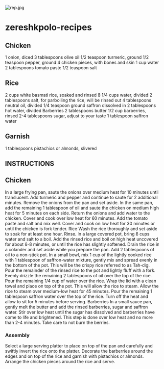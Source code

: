 ![rep.jpg](https://tildariceclone.s3.eu-west-1.amazonaws.com/wp-content/uploads/2021/08/23101212/Zereshk-Polo-for-Tilda-Feed-7-scaled.jpg)


# zereshkpolo-recipes
## Chicken
1 onion, diced
3 tablespoons olive oil
1/2 teaspoon turmeric, ground
1/2 teaspoon pepper, ground
4 chicken pieces, with bones and skin
1 cup water
2 tablespoons tomato paste
1/2 teaspoon salt
## Rice
2 cups white basmati rice, soaked and rinsed
8 1/4 cups water, divided
2 tablespoons salt, for parboiling the rice; will be rinsed out
4 tablespoons neutral oil, divided
1/4 teaspoon ground saffron dissolved in 2 tablespoons hot water, divided
Barberries
2 tablespoons butter
1/2 cup barberries, rinsed
2-4 tablespoons sugar, adjust to your taste
1 tablespoon saffron water
## Garnish
1 tablespoons pistachios or almonds, slivered
## INSTRUCTIONS
 
## Chicken
In a large frying pan, saute the onions over medium heat for 10 minutes until translucent. Add turmeric and pepper and continue to saute for 2 additional minutes.
Remove the onions from the pan and set aside.
In the same pan, add the remaining 1 tablespoon of oil and saute the chicken on medium high heat for 5 minutes on each side.
Return the onions and add water to the chicken. Cover and cook over low heat for 60 minutes.
Add the tomato paste and salt and mix well. Cover and cook on low heat for 30 minutes or until the chicken is fork tender.
Rice
Wash the rice thoroughly and set aside to soak for at least one hour. Rinse.
In a large covered pot, bring 8 cups water and salt to a boil. Add the rinsed rice and boil on high heat uncovered for about 6-8 minutes, or until the rice has slightly softened.
Drain the rice in a colander and set aside while you prepare the pan.
Add 2 tablespoons of oil to a non-stick pot.
In a small bowl, mix 1 cup of the lightly cooked rice with 1 tablespoon of saffron-water mixture, gently mix and spread evenly in the bottom of the pot. This will be the crispy rice referred to as Tah-dig.
Pour the remainder of the rinsed rice to the pot and lightly fluff with a fork.
Evenly drizzle the remaining 2 tablespoons of oil over the top of the rice.
Pour the remaining 1/4 cup of water over the rice. Wrap the lid with a clean towel and place on top of the pot. This will allow the rice to steam.
Allow the rice to steam over medium-low heat for 45 minutes.
Pour the remaining 1 tablespoon saffron water over the top of the rice. Turn off the heat and allow to sit for 5 minutes before serving.
Barberries
In a small sauce pan, gently melt the butter and add the rinsed barberries, sugar and saffron water.
Stir over low heat until the sugar has dissolved and barberries have come to life and brightened.
This step is done over low heat and no more than 2-4 minutes. Take care to not burn the berries.
### Assembly
Select a large serving platter to place on top of the pan and carefully and swiftly invert the rice onto the platter.
Decorate the barberries around the edges and on top of the rice and garnish with pistachios or almonds.
Arrange the chicken pieces around the rice and serve.
